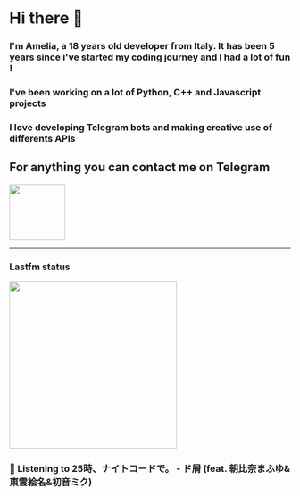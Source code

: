# Hi there 👋
### I'm Amelia, a 18 years old developer from Italy. It has been 5 years since i've started my coding journey and I had a lot of fun !
### I've been working on a lot of Python, C++ and Javascript projects
### I love developing Telegram bots and making creative use of differents APIs


## For anything you can contact me on Telegram 
[<img src="https://upload.wikimedia.org/wikipedia/commons/thumb/8/83/Telegram_2019_Logo.svg/800px-Telegram_2019_Logo.svg.png" height=100px>](https://t.me/lmpostor_syndrome)

<!-- lastfm status starts -->
<div>
    		      <hr>
    		      <h3>Lastfm status</h3>
	              <img width="300" height="300" src="https://lastfm.freetls.fastly.net/i/u/300x300/545a925a5de1944f7a6ce0b703c94ffa.jpg" >
		              <h3> 🎵 Listening to 25時、ナイトコードで。 - ド屑 (feat. 朝比奈まふゆ&東雲絵名&初音ミク)</h3>
    </div> 
<!-- lastfm status ends -->
